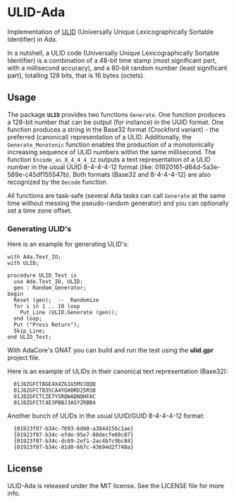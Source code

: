 # ULID-Ada

Implementation of [ULID](https://github.com/ulid/spec/blob/master/README.md) (Universally Unique Lexicographically Sortable Identifier) in Ada.

In a nutshell, a ULID code (Universally Unique Lexicographically Sortable Identifier) is
a combination of a 48-bit time stamp (most significant part, with a millisecond accuracy),
and a 80-bit random number (least significant part), totalling 128 bits, that is 16 bytes (octets).

## Usage

The package **`ULID`** provides two functions `Generate`.
One function produces a 128-bit number that can be output (for instance) in the UUID format.
One function produces a string in the Base32 format (Crockford variant) - the preferred (canonical) representation of a ULID.
Additionally, the `Generate_Monotonic` function enables the production of a monotonically increasing sequence of ULID numbers within the same millisecond.
The function `Encode_as_8_4_4_4_12` outputs a text representation of a ULID number in the usual UUID 8-4-4-4-12 format (like: 01920161-d64d-5a3e-589e-c45df155547b).
Both formats (Base32 and 8-4-4-4-12) are also recognized by the `Decode` function.

All functions are task-safe (several Ada tasks can call `Generate` at the same
time without messing the pseudo-random generator) and you can optionally set a time zone offset.

### Generating ULID's
Here is an example for generating ULID's:
```
with Ada.Text_IO;
with ULID;

procedure ULID_Test is
  use Ada.Text_IO, ULID;
  gen : Random_Generator;
begin
  Reset (gen);  --  Randomize
  for i in 1 .. 10 loop
    Put_Line (ULID.Generate (gen));
  end loop;
  Put ("Press Return");
  Skip_Line;
end ULID_Test;
```

With AdaCore's GNAT you can build and run the test using the **ulid.gpr** project file.

Here is an example of ULIDs in their canonical text representation (Base32):
```
  01J8ZGFCTBGE4X4ZG1G5MVJQQQ
  01J8ZGFCTB35CA4YGH0RD25R5B
  01J8ZGFCTCZE7YSRQWAQNQHFAC
  01J8ZGFCTC4E3PBBJ3ASYZRBB4
```

Another bunch of ULIDs in the usual UUID/GUID 8-4-4-4-12 format:
```
  {01923f07-b34c-7693-6d40-a3844156c1ae}
  {01923f07-b34c-efde-95e7-08decfe60c07}
  {01923f07-b34c-dc69-2ef1-2ac4b7c9bc84}
  {01923f07-b34c-81d0-667c-43694d2f740a}
```

## License

ULID-Ada is released under the MIT license.
See the LICENSE file for more info.
